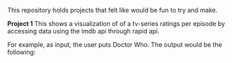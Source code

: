 This repository holds projects that felt like would be fun to try and make.

**Project 1**
This shows a visualization of of a tv-series ratings per episode by accessing data using the imdb api through rapid api.

For example, as input, the user puts Doctor Who. The output would be the following:


